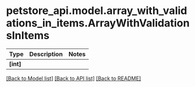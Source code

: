 # petstore_api.model.array_with_validations_in_items.ArrayWithValidationsInItems

Type | Description | Notes
------------- | ------------- | -------------
**[int]** |  | 

[[Back to Model list]](../../README.md#documentation-for-models) [[Back to API list]](../../README.md#documentation-for-api-endpoints) [[Back to README]](../../README.md)

